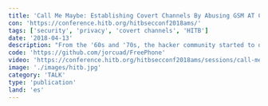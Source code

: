 ```yaml
---
title: 'Call Me Maybe: Establishing Covert Channels By Abusing GSM AT Commands'
con: 'https://conference.hitb.org/hitbsecconf2018ams/'
tags: ['security', 'privacy', 'covert channels', 'HITB']
date: '2018-04-13'
description: "From the '60s and '70s, the hacker community started to design tools and procedures in order to take advantage of telephone networks (such as blue boxes, phreaking, etc.). These oldschool hacking stuff is coming back with the commercialitation of cheap open hardware which establish new threats."
code: 'https://github.com/jorcuad/FreePhone'
video: 'https://conference.hitb.org/hitbsecconf2018ams/sessions/call-me-maybe-establishing-covert-channels-by-abusing-gsm-at-commands/'
image: './images/hitb.jpg'
category: 'TALK'
type: 'publication'
land: 'es'
---
```

